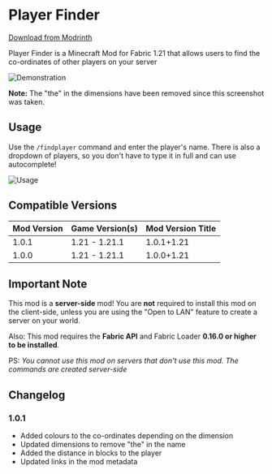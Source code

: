 # Player Finder

[Download from Modrinth](https://modrinth.com/mod/playerfinder)

Player Finder is a Minecraft Mod for Fabric 1.21 that allows users to find the co-ordinates of other players on your server  

![Demonstration](https://raw.githubusercontent.com/GalvinPython/minecraft-playerfinder/main/.github/assets/java_ptTODXNtAi.png)

**Note:** The "the" in the dimensions have been removed since this screenshot was taken.

## Usage

Use the `/findplayer` command and enter the player's name. There is also a dropdown of players, so you don't have to type it in full and can use autocomplete!

![Usage](https://raw.githubusercontent.com/GalvinPython/minecraft-playerfinder/main/.github/assets/javaw_QXmxvWN79i.png)

## Compatible Versions

| Mod Version | Game Version(s) | Mod Version Title |
|-------------|-----------------|-------------------|
| 1.0.1       | 1.21 - 1.21.1   | 1.0.1+1.21        |
| 1.0.0       | 1.21 - 1.21.1   | 1.0.0+1.21        |

## Important Note

This mod is a **server-side** mod! You are **not** required to install this mod on the client-side, unless you are using the "Open to LAN" feature to create a server on your world.

Also: This mod requires the **Fabric API** and Fabric Loader **0.16.0 or higher to be installed**.

PS: *You cannot use this mod on servers that don't use this mod. The commands are created server-side*

## Changelog

### 1.0.1

* Added colours to the co-ordinates depending on the dimension
* Updated dimensions to remove "the" in the name
* Added the distance in blocks to the player
* Updated links in the mod metadata

